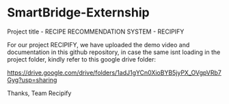 # SmartBridge-Externship
Project title - RECIPE RECOMMENDATION SYSTEM - RECIPIFY

For our project RECIPIFY, we have uploaded the demo video and documentation in this github repository, in case the same isnt loading in the project folder, kindly refer to this google drive folder:

https://drive.google.com/drive/folders/1adJ1gYCn0XioBYB5jyPX_OVgpVRb7Gyg?usp=sharing 

Thanks, 
Team Recipify

